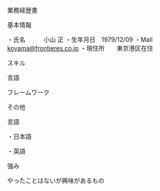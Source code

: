 
業務経歴書

基本情報

・氏名　　　小山 正
・生年月日　1979/12/09 
・Mail　　　koyama@frontieres.co.jp
・現住所　　東京港区在住

スキル

言語

フレームワーク

その他

言語

・日本語

・英語

強み


やったことはないが興味があるもの